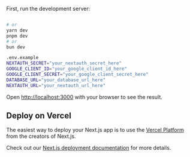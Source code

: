
First, run the development server:
```bash

# or
yarn dev
pnpm dev
# or
bun dev

.env.example
NEXTAUTH_SECRET="your_nextauth_secret_here"
GOOGLE_CLIENT_ID="your_google_client_id_here"
GOOGLE_CLIENT_SECRET="your_google_client_secret_here"
DATABASE_URL="your_database_url_here"
NEXTAUTH_URL="your_nextauth_url_here"

```

Open [http://localhost:3000](http://localhost:3000) with your browser to see the result.




## Deploy on Vercel

The easiest way to deploy your Next.js app is to use the [Vercel Platform](https://vercel.com/new?utm_medium=default-template&filter=next.js&utm_source=create-next-app&utm_campaign=create-next-app-readme) from the creators of Next.js.

Check out our [Next.js deployment documentation](https://nextjs.org/docs/app/building-your-application/deploying) for more details.
